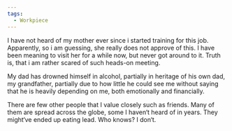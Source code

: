 ```yaml
---
tags:
  - Workpiece
---
```

I have not heard of my mother ever since i started training for this job. Apparently, so i am guessing, she really does not approve of this. I have been meaning to visit her for a while now, but never got around to it. Truth is, that i am rather scared of such heads-on meeting. 

My dad has drowned himself in alcohol, partially in heritage of his own dad, my grandfather, partially due to how little he could see me without saying that he is heavily depending on me, both emotionally and financially. 

There are few other people that I value closely such as friends. Many of them are spread across the globe, some I haven‘t heard of in years. They might‘ve ended up eating lead. Who knows? I don‘t. 